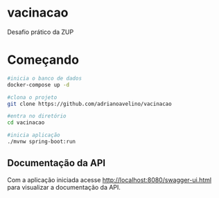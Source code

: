 # vacinacao
Desafio prático da ZUP

# Começando
```bash
#inicia o banco de dados
docker-compose up -d

#clona o projeto
git clone https://github.com/adrianoavelino/vacinacao

#entra no diretório
cd vacinacao

#inicia aplicação
./mvnw spring-boot:run
```
## Documentação da API
Com a aplicação iniciada acesse [http://localhost:8080/swagger-ui.html](http://localhost:8080/swagger-ui.html) para visualizar a documentação da API.
